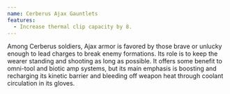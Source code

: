 ```yaml
---
name: Cerberus Ajax Gauntlets
features:
  - Increase thermal clip capacity by 8.
---
```

Among Cerberus soldiers, Ajax armor is favored by those brave or unlucky enough to lead charges to break enemy formations. Its role is to keep the wearer standing and shooting as long as possible. It offers some benefit to omni-tool and biotic amp systems, but its main emphasis is boosting and recharging its kinetic barrier and bleeding off weapon heat through coolant circulation in its gloves. 